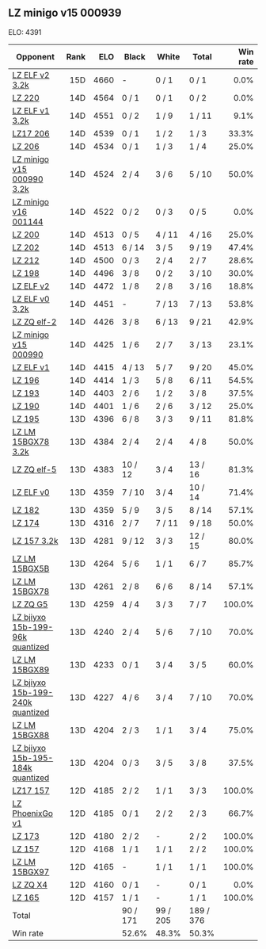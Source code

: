 ## LZ minigo v15 000939 ##

ELO: 4391

Opponent | Rank | ELO | Black | White | Total | Win rate
---------|-----:|----:|-------|-------|-------|-------:
[LZ ELF v2 3.2k](LZ%20ELF%20v2%203.2k.md) | 15D | 4660 | - | 0 / 1 | 0 / 1 | 0.0%
[LZ 220](LZ%20220.md) | 14D | 4564 | 0 / 1 | 0 / 1 | 0 / 2 | 0.0%
[LZ ELF v1 3.2k](LZ%20ELF%20v1%203.2k.md) | 14D | 4551 | 0 / 2 | 1 / 9 | 1 / 11 | 9.1%
[LZ17 206](LZ17%20206.md) | 14D | 4539 | 0 / 1 | 1 / 2 | 1 / 3 | 33.3%
[LZ 206](LZ%20206.md) | 14D | 4534 | 0 / 1 | 1 / 3 | 1 / 4 | 25.0%
[LZ minigo v15 000990 3.2k](LZ%20minigo%20v15%20000990%203.2k.md) | 14D | 4524 | 2 / 4 | 3 / 6 | 5 / 10 | 50.0%
[LZ minigo v16 001144](LZ%20minigo%20v16%20001144.md) | 14D | 4522 | 0 / 2 | 0 / 3 | 0 / 5 | 0.0%
[LZ 200](LZ%20200.md) | 14D | 4513 | 0 / 5 | 4 / 11 | 4 / 16 | 25.0%
[LZ 202](LZ%20202.md) | 14D | 4513 | 6 / 14 | 3 / 5 | 9 / 19 | 47.4%
[LZ 212](LZ%20212.md) | 14D | 4500 | 0 / 3 | 2 / 4 | 2 / 7 | 28.6%
[LZ 198](LZ%20198.md) | 14D | 4496 | 3 / 8 | 0 / 2 | 3 / 10 | 30.0%
[LZ ELF v2](LZ%20ELF%20v2.md) | 14D | 4472 | 1 / 8 | 2 / 8 | 3 / 16 | 18.8%
[LZ ELF v0 3.2k](LZ%20ELF%20v0%203.2k.md) | 14D | 4451 | - | 7 / 13 | 7 / 13 | 53.8%
[LZ ZQ elf-2](LZ%20ZQ%20elf-2.md) | 14D | 4426 | 3 / 8 | 6 / 13 | 9 / 21 | 42.9%
[LZ minigo v15 000990](LZ%20minigo%20v15%20000990.md) | 14D | 4425 | 1 / 6 | 2 / 7 | 3 / 13 | 23.1%
[LZ ELF v1](LZ%20ELF%20v1.md) | 14D | 4415 | 4 / 13 | 5 / 7 | 9 / 20 | 45.0%
[LZ 196](LZ%20196.md) | 14D | 4414 | 1 / 3 | 5 / 8 | 6 / 11 | 54.5%
[LZ 193](LZ%20193.md) | 14D | 4403 | 2 / 6 | 1 / 2 | 3 / 8 | 37.5%
[LZ 190](LZ%20190.md) | 14D | 4401 | 1 / 6 | 2 / 6 | 3 / 12 | 25.0%
[LZ 195](LZ%20195.md) | 13D | 4396 | 6 / 8 | 3 / 3 | 9 / 11 | 81.8%
[LZ LM 15BGX78 3.2k](LZ%20LM%2015BGX78%203.2k.md) | 13D | 4384 | 2 / 4 | 2 / 4 | 4 / 8 | 50.0%
[LZ ZQ elf-5](LZ%20ZQ%20elf-5.md) | 13D | 4383 | 10 / 12 | 3 / 4 | 13 / 16 | 81.3%
[LZ ELF v0](LZ%20ELF%20v0.md) | 13D | 4359 | 7 / 10 | 3 / 4 | 10 / 14 | 71.4%
[LZ 182](LZ%20182.md) | 13D | 4359 | 5 / 9 | 3 / 5 | 8 / 14 | 57.1%
[LZ 174](LZ%20174.md) | 13D | 4316 | 2 / 7 | 7 / 11 | 9 / 18 | 50.0%
[LZ 157 3.2k](LZ%20157%203.2k.md) | 13D | 4281 | 9 / 12 | 3 / 3 | 12 / 15 | 80.0%
[LZ LM 15BGX5B](LZ%20LM%2015BGX5B.md) | 13D | 4264 | 5 / 6 | 1 / 1 | 6 / 7 | 85.7%
[LZ LM 15BGX78](LZ%20LM%2015BGX78.md) | 13D | 4261 | 2 / 8 | 6 / 6 | 8 / 14 | 57.1%
[LZ ZQ G5](LZ%20ZQ%20G5.md) | 13D | 4259 | 4 / 4 | 3 / 3 | 7 / 7 | 100.0%
[LZ bjiyxo 15b-199-96k quantized](LZ%20bjiyxo%2015b-199-96k%20quantized.md) | 13D | 4240 | 2 / 4 | 5 / 6 | 7 / 10 | 70.0%
[LZ LM 15BGX89](LZ%20LM%2015BGX89.md) | 13D | 4233 | 0 / 1 | 3 / 4 | 3 / 5 | 60.0%
[LZ bjiyxo 15b-199-240k quantized](LZ%20bjiyxo%2015b-199-240k%20quantized.md) | 13D | 4227 | 4 / 6 | 3 / 4 | 7 / 10 | 70.0%
[LZ LM 15BGX88](LZ%20LM%2015BGX88.md) | 13D | 4204 | 2 / 3 | 1 / 1 | 3 / 4 | 75.0%
[LZ bjiyxo 15b-195-184k quantized](LZ%20bjiyxo%2015b-195-184k%20quantized.md) | 13D | 4204 | 0 / 3 | 3 / 5 | 3 / 8 | 37.5%
[LZ17 157](LZ17%20157.md) | 12D | 4185 | 2 / 2 | 1 / 1 | 3 / 3 | 100.0%
[LZ PhoenixGo v1](LZ%20PhoenixGo%20v1.md) | 12D | 4185 | 0 / 1 | 2 / 2 | 2 / 3 | 66.7%
[LZ 173](LZ%20173.md) | 12D | 4180 | 2 / 2 | - | 2 / 2 | 100.0%
[LZ 157](LZ%20157.md) | 12D | 4168 | 1 / 1 | 1 / 1 | 2 / 2 | 100.0%
[LZ LM 15BGX97](LZ%20LM%2015BGX97.md) | 12D | 4165 | - | 1 / 1 | 1 / 1 | 100.0%
[LZ ZQ X4](LZ%20ZQ%20X4.md) | 12D | 4160 | 0 / 1 | - | 0 / 1 | 0.0%
[LZ 165](LZ%20165.md) | 12D | 4157 | 1 / 1 | - | 1 / 1 | 100.0%
Total | | | 90 / 171 | 99 / 205 | 189 / 376 | 
Win rate| | | 52.6% | 48.3% | 50.3% | 
